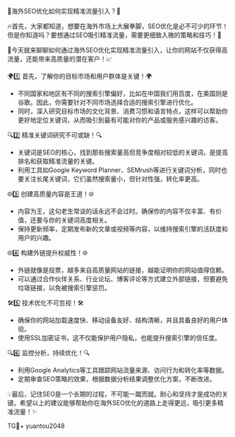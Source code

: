 🌟海外SEO优化如何实现精准流量引入？🚀

🔥首先，大家都知道，想要在海外市场上大展拳脚，SEO优化是必不可少的环节！但是你知道吗？要想通过SEO吸引精准流量，需要更细致入微的策略和技巧！🎯

🌈今天就来聊聊如何通过海外SEO优化实现精准流量引入，让你的网站不仅获得高流量，还能带来高质量的潜在客户！📈

🌍1️⃣ 首先，了解你的目标市场和用户群体是关键！🌍
- 不同国家和地区有不同的搜索引擎偏好，比如在中国我们用百度，在美国则是谷歌。因此，你需要针对不同市场选择合适的搜索引擎进行优化。
- 同时，深入研究目标市场的文化背景、消费习惯和语言特点，这样可以帮助你更好地定位关键词，从而吸引到最有可能对你的产品或服务感兴趣的访客。

🔍2️⃣ 精准关键词研究不可或缺！🔍
- 关键词是SEO的核心，找到那些搜索量高但竞争度相对较低的关键词，是提高排名和获取精准流量的关键。
- 利用工具如Google Keyword Planner、SEMrush等进行关键词分析，同时也要关注长尾关键词，它们虽然搜索量小，但针对性强，转化率更高。

🌐3️⃣ 创建高质量内容是王道！🌐
- 内容为王，这句老生常谈的话永远不会过时。确保你的内容不仅丰富、有价值，还要与你的关键词高度相关。
- 保持更新频率，定期发布新的文章或视频等内容，以维持搜索引擎的活跃度和用户的兴趣。

🌐4️⃣ 构建外链提升权威性！🌐
- 外链就像是投票，越多来自高质量网站的链接，越能证明你的网站值得信赖。
- 可以通过合作伙伴关系、行业论坛、博客评论等方式建立外部链接，但要避免垃圾链接，以免被搜索引擎惩罚。

🛠️5️⃣ 技术优化不可忽视！🛠️
- 确保你的网站加载速度快、移动设备友好、结构清晰，并且具备良好的用户体验。
- 使用SSL加密证书，这不仅能保护用户隐私，也能提升搜索引擎的信任度。

🔍6️⃣ 监控分析，持续优化！🔍
- 利用Google Analytics等工具跟踪网站流量来源、访问行为和转化率等数据。
- 定期审查SEO策略的效果，根据数据分析结果调整优化方案，不断改进。

💡最后，记住SEO是一个长期的过程，不可能一蹴而就。耐心和坚持才是成功的关键。希望以上的建议能够帮助你在海外SEO优化的道路上走得更远，吸引更多精准流量！✨

TG💪+ yuantou2048